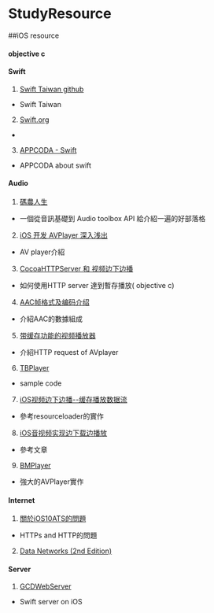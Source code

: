 # StudyResource

##iOS resource

#### objective c

#### Swift
1. [Swift Taiwan github](https://github.com/swift-tw)
 - Swift Taiwan 
2. [Swift.org](https://swift.org/)
 -
3. [APPCODA - Swift](http://www.appcoda.com.tw/category/swift/)
 - APPCODA about swift
#### Audio 

1. [碼農人生](http://msching.github.io/blog/categories/ios-audio/)
 - 一個從音訊基礎到 Audio toolbox API 給介紹一遍的好部落格
2. [iOS 开发 AVPlayer 深入浅出](http://www.jianshu.com/p/5016b72c52bd)
 - AV player介紹
3. [CocoaHTTPServer 和 视频边下边播](http://www.jianshu.com/p/962c65c7fc5a)
 - 如何使用HTTP server 達到暫存播放( objective c)
4. [AAC帧格式及编码介绍](http://blog.csdn.net/sunnylgz/article/details/7676340)
 - 介紹AAC的數據組成
5. [带缓存功能的视频播放器](http://www.jianshu.com/p/0cb298eaa4f7)
 - 介紹HTTP request of AVplayer
6. [TBPlayer](https://github.com/suifengqjn/TBPlayer)
 - sample code
7. [iOS视频边下边播--缓存播放数据流](http://www.jianshu.com/p/990ee3db0563)
 - 參考resourceloader的實作
8. [iOS音视频实现边下载边播放](http://sky-weihao.github.io/2015/10/06/Video-streaming-and-caching-in-iOS/)
 - 參考文章
9. [BMPlayer](https://github.com/BrikerMan/BMPlayer)
 - 強大的AVPlayer實作
 
#### Internet
1. [關於iOS10ATS的問題](https://onevcat.com/2016/06/ios-10-ats/)
 - HTTPs and HTTP的問題
2. [Data Networks (2nd Edition)](http://web.mit.edu/dimitrib/www/datanets.html)

#### Server
1. [GCDWebServer](https://github.com/swisspol/GCDWebServer)
 - Swift server on iOS 
